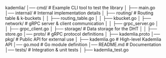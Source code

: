 kademlia/
│── cmd/                # Example CLI tool to test the library
│   ├── main.go
│── internal/           # Internal implementation details
│   ├── routing/        # Routing table & k-buckets
│   │   ├── routing_table.go
│   │   ├── kbucket.go
│   ├── network/        # gRPC server & client communication
│   │   ├── grpc_server.go
│   │   ├── grpc_client.go
│   ├── storage/        # Data storage for the DHT
│   │   ├── store.go
│── proto/              # gRPC protocol definitions
│   ├── kademlia.proto
│── pkg/                # Public API for external use
│   ├── kademlia.go     # High-level Kademlia API
│── go.mod              # Go module definition
│── README.md           # Documentation
│── tests/              # Integration & unit tests
│   ├── kademlia_test.go